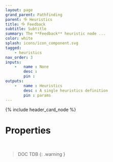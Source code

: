 ```yaml
---
layout: page
grand_parent: Pathfinding
parent: 🝰 Heuristics
title: 🝰 Feedback
subtitle: Subtitle
summary: The **Feedback** heuristic node ...
color: white
splash: icons/icon_component.svg
tagged: 
    - heuristics
nav_order: 3
inputs:
    -   name : None
        desc : 
        pin : 
outputs:
    -   name : Heuristics
        desc : A single heuristics definition
        pin : params
---
```


{% include header_card_node %}

# Properties
<br>

> DOC TDB
{: .warning }
